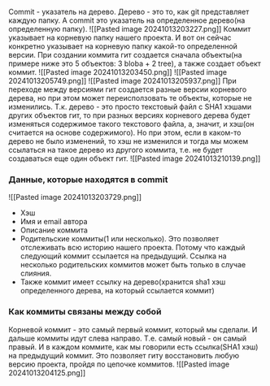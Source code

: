 Commit - указатель на дерево. Дерево - это то, как git представляет каждую папку. А commit это указатель на определенное дерево(на определенную папку).
![[Pasted image 20241013203227.png]]
Коммит указывает на корневую папку нашего проекта. И вот он сейчас конкретно указывает на корневую папку какой-то определенной версии. При создании коммита гит создается сначала объекты(на примере ниже это 5 объектов: 3 bloba + 2 tree), а также создает объект коммит.
![[Pasted image 20241013203450.png]]
![[Pasted image 20241013205749.png]]
![[Pasted image 20241013205937.png]]
При переходе между версиями гит создается разные версии корневого дерева, но при этом может переисползовать те объекты, которые не изменились. Т.к. дерево - это просто текстовый файл с SHA1 хэшами других объектов гит, то при разных версиях корневого дерева будет изменяться содержимое такого текстового файла, а, значит, и хэш(он считается на основе содержимого). Но при этом, если в каком-то дерево не было изменений, то хэш не изменился и тогда мы можем ссылаться на такое дерево из другого коммита, т.е. не будет создаваться еще один объект гит.
![[Pasted image 20241013210139.png]]
### Данные, которые находятся в commit
![[Pasted image 20241013203729.png]]
- Хэш
- Имя и email автора
- Описание коммита
- Родительские коммиты(1 или несколько). Это позволяет отслеживать всю историю нашего проекта. Потому что каждый следующий коммит ссылается на предыдущий. Ссылка на несколько родительских коммитов может быть только в случае слияния.
- Также коммит имеет ссылку на дерево(хранится sha1 хэш определенного дерева, на который ссылается коммит)

### Как коммиты связаны между собой
Корневой коммит - это самый первый коммит, который мы сделали. И дальше коммиты идут слева направо. Т.е. самый новый - он самый правый. И в каждом коммите, как мы говорили есть ссылка(SHA1 хэш) на предыдущий коммит. Это позволяет гиту восстановить любую версию проекта, пройдя по цепочке коммитов.
![[Pasted image 20241013204125.png]]
